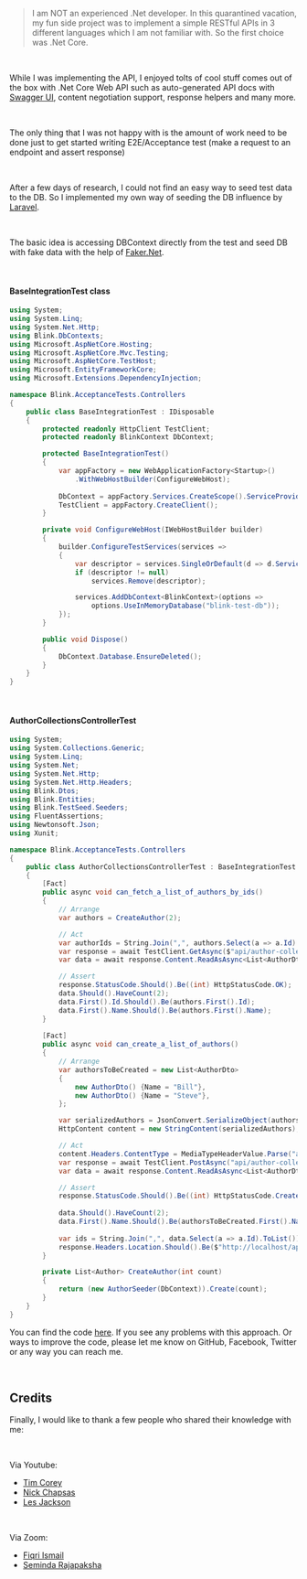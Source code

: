> I am NOT an experienced .Net developer. In this quarantined vacation, my fun side project was to implement a simple RESTful APIs in 3 different languages which I am not familiar with. So the first choice was .Net Core.

<br>

While I was implementing the API, I enjoyed tolts of cool stuff comes out of the box with .Net Core Web API such as auto-generated API docs with [Swagger UI](https://swagger.io/tools/swagger-ui/), content negotiation support, response helpers and many more.

<br>

The only thing that I was not happy with is the amount of work need to be done just to get started writing E2E/Acceptance test (make a request to an endpoint and assert response)

<br>

After a few days of research, I could not find an easy way to seed test data to the DB. So I implemented my own way of seeding the DB influence by [Laravel](https://laravel.com/). 

<br>

The basic idea is accessing DBContext directly from the test and seed DB with fake data with the help of [Faker.Net](https://www.nuget.org/packages/Faker.Net/).

<br>

#### BaseIntegrationTest class

```c#
using System;
using System.Linq;
using System.Net.Http;
using Blink.DbContexts;
using Microsoft.AspNetCore.Hosting;
using Microsoft.AspNetCore.Mvc.Testing;
using Microsoft.AspNetCore.TestHost;
using Microsoft.EntityFrameworkCore;
using Microsoft.Extensions.DependencyInjection;

namespace Blink.AcceptanceTests.Controllers
{
    public class BaseIntegrationTest : IDisposable
    {
        protected readonly HttpClient TestClient;
        protected readonly BlinkContext DbContext;

        protected BaseIntegrationTest()
        {
            var appFactory = new WebApplicationFactory<Startup>()
                .WithWebHostBuilder(ConfigureWebHost);
            
            DbContext = appFactory.Services.CreateScope().ServiceProvider.GetService<BlinkContext>();
            TestClient = appFactory.CreateClient();
        }

        private void ConfigureWebHost(IWebHostBuilder builder)
        {
            builder.ConfigureTestServices(services =>
            {
                var descriptor = services.SingleOrDefault(d => d.ServiceType == typeof(DbContextOptions<BlinkContext>));
                if (descriptor != null)
                    services.Remove(descriptor);

                services.AddDbContext<BlinkContext>(options =>
                    options.UseInMemoryDatabase("blink-test-db"));
            });
        }

        public void Dispose()
        {
            DbContext.Database.EnsureDeleted();
        }
    }
}
``` 

<br>

#### AuthorCollectionsControllerTest

```c#
using System;
using System.Collections.Generic;
using System.Linq;
using System.Net;
using System.Net.Http;
using System.Net.Http.Headers;
using Blink.Dtos;
using Blink.Entities;
using Blink.TestSeed.Seeders;
using FluentAssertions;
using Newtonsoft.Json;
using Xunit;

namespace Blink.AcceptanceTests.Controllers
{
    public class AuthorCollectionsControllerTest : BaseIntegrationTest
    {
        [Fact]
        public async void can_fetch_a_list_of_authors_by_ids()
        {
            // Arrange
            var authors = CreateAuthor(2);

            // Act
            var authorIds = String.Join(",", authors.Select(a => a.Id).ToList());
            var response = await TestClient.GetAsync($"api/author-collections/({authorIds})");
            var data = await response.Content.ReadAsAsync<List<AuthorDto>>();

            // Assert
            response.StatusCode.Should().Be((int) HttpStatusCode.OK);
            data.Should().HaveCount(2);
            data.First().Id.Should().Be(authors.First().Id);
            data.First().Name.Should().Be(authors.First().Name);
        }
        
        [Fact]
        public async void can_create_a_list_of_authors()
        {
            // Arrange
            var authorsToBeCreated = new List<AuthorDto>
            {
                new AuthorDto() {Name = "Bill"},
                new AuthorDto() {Name = "Steve"},
            };

            var serializedAuthors = JsonConvert.SerializeObject(authorsToBeCreated, Formatting.Indented);
            HttpContent content = new StringContent(serializedAuthors);

            // Act
            content.Headers.ContentType = MediaTypeHeaderValue.Parse("application/json");
            var response = await TestClient.PostAsync("api/author-collections", content); 
            var data = await response.Content.ReadAsAsync<List<AuthorDto>>();

            // Assert
            response.StatusCode.Should().Be((int) HttpStatusCode.Created);
            
            data.Should().HaveCount(2);
            data.First().Name.Should().Be(authorsToBeCreated.First().Name);
            
            var ids = String.Join(",", data.Select(a => a.Id).ToList());
            response.Headers.Location.Should().Be($"http://localhost/api/author-collections/({ids})");
        }

        private List<Author> CreateAuthor(int count)
        {
            return (new AuthorSeeder(DbContext)).Create(count);
        }
    }
}
```

You can find the code [here](https://github.com/apichef/blink-restful-api-dot-net-core). If you see any problems with this approach. Or ways to improve the code, please let me know on GitHub, Facebook, Twitter or any way you can reach me.

<br>

## Credits

Finally, I would like to thank a few people who shared their knowledge with me:

<br>

Via Youtube:
- [Tim Corey](https://www.youtube.com/user/IAmTimCorey)
- [Nick Chapsas](https://www.youtube.com/user/ElfocrashDev)
- [Les Jackson](https://www.youtube.com/user/binarythistle)

<br>

Via Zoom:
- [Fiqri Ismail](https://www.linkedin.com/in/fiqriismail/)
- [Seminda Rajapaksha](https://www.linkedin.com/in/seminda/)
